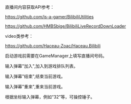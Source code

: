 直播间内容获取API参考：

https://github.com/is-a-gamer/BilibiliUtilities

https://github.com/HMBSbige/BilibiliLiveRecordDownLoader

video类参考：

https://github.com/Haceau-Zoac/Haceau.Bilibili



启动游戏前需要在GameManager上填写直播间号码。

输入弹幕"加入",加入到游戏排队列表。

输入弹幕"结束",结束当前游戏。

输入弹幕"重来",重来当前游戏。

根据坐标输入弹幕，例如“32”等，可操控锤子。
